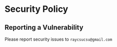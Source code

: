 # Security Policy

## Reporting a Vulnerability

Please report security issues to `raycsucsu@gmail.com`
